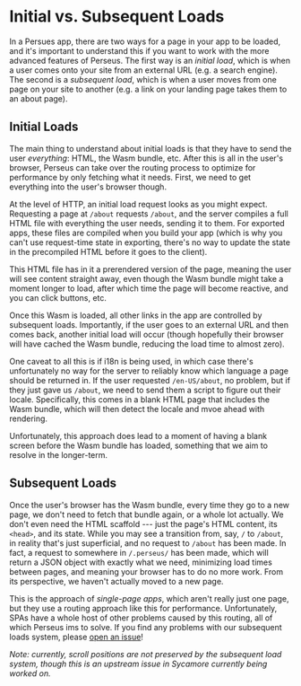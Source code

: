# Initial vs. Subsequent Loads

In a Persues app, there are two ways for a page in your app to be loaded, and it's important to understand this if you want to work with the more advanced features of Perseus. The first way is an *initial load*, which is when a user comes onto your site from an external URL (e.g. a search engine). The second is a *subsequent load*, which is when a user moves from one page on your site to another (e.g. a link on your landing page takes them to an about page).

## Initial Loads

The main thing to understand about initial loads is that they have to send the user *everything*: HTML, the Wasm bundle, etc. After this is all in the user's browser, Perseus can take over the routing process to optimize for performance by only fetching what it needs. First, we need to get everything into the user's browser though.

At the level of HTTP, an initial load request looks as you might expect. Requesting a page at `/about` requests `/about`, and the server compiles a full HTML file with everything the user needs, sending it to them. For exported apps, these files are compiled when you build your app (which is why you can't use request-time state in exporting, there's no way to update the state in the precompiled HTML before it goes to the client).

This HTML file has in it a prerendered version of the page, meaning the user will see content straight away, even though the Wasm bundle might take a moment longer to load, after which time the page will become reactive, and you can click buttons, etc.

Once this Wasm is loaded, all other links in the app are controlled by subsequent loads. Importantly, if the user goes to an external URL and then comes back, another initial load will occur (though hopefully their browser will have cached the Wasm bundle, reducing the load time to almost zero).

One caveat to all this is if i18n is being used, in which case there's unfortunately no way for the server to reliably know which language a page should be returned in. If the user requested `/en-US/about`, no problem, but if they just gave us `/about`, we need to send them a script to figure out their locale. Specifically, this comes in a blank HTML page that includes the Wasm bundle, which will then detect the locale and mvoe ahead with rendering.

Unfortunately, this approach does lead to a moment of having a blank screen before the Wasm bundle has loaded, something that we aim to resolve in the longer-term.

## Subsequent Loads

Once the user's browser has the Wasm bundle, every time they go to a new page, we don't need to fetch that bundle again, or a whole lot actually. We don't even need the HTML scaffold --- just the page's HTML content, its `<head>`, and its state. While you may see a transition from, say, `/` to `/about`, in reality that's just superficial, and no request to `/about` has been made. In fact, a request to somewhere in `/.perseus/` has been made, which will return a JSON object with exactly what we need, minimizing load times between pages, and meaning your browser has to do no more work. From its perspective, we haven't actually moved to a new page.

This is the approach of *single-page apps*, which aren't really just one page, but they use a routing approach like this for performance. Unfortunately, SPAs have a whole host of other problems caused by this routing, all of which Perseus ims to solve. If you find any problems with our subsequent loads system, please [open an issue](https://github.com/arctic-hen7/perseus/issues/new/choose)!

*Note: currently, scroll positions are not preserved by the subsequent load system, though this is an upstream issue in Sycamore currently being worked on.*
